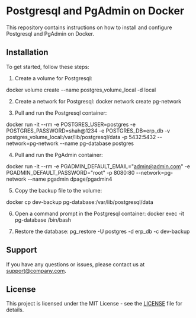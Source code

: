 # Postgresql and PgAdmin on Docker

This repository contains instructions on how to install and configure Postgresql and PgAdmin on Docker. 

## Installation

To get started, follow these steps:

1. Create a volume for Postgresql:

docker volume create --name postgres_volume_local -d local

2. Create a network for Postgresql:
docker network create pg-network


3. Pull and run the Postgresql container:

docker run -it --rm -e POSTGRES_USER=postgres -e POSTGRES_PASSWORD=shah@1234 -e POSTGRES_DB=erp_db -v postgres_volume_local:/var/lib/postgresql/data -p 5432:5432 --network=pg-network --name pg-database postgres

4. Pull and run the PgAdmin container:

docker run -it --rm -e PGADMIN_DEFAULT_EMAIL="admin@admin.com" -e PGADMIN_DEFAULT_PASSWORD="root" -p 8080:80 --network=pg-network --name pgadmin dpage/pgadmin4

5. Copy the backup file to the volume:

docker cp dev-backup pg-database:/var/lib/postgresql/data

6. Open a command prompt in the Postgresql container:
docker exec -it pg-database /bin/bash

7. Restore the database:
pg_restore -U postgres -d erp_db -c dev-backup

## Support

If you have any questions or issues, please contact us at support@company.com.

## License

This project is licensed under the MIT License - see the [LICENSE](LICENSE) file for details.
